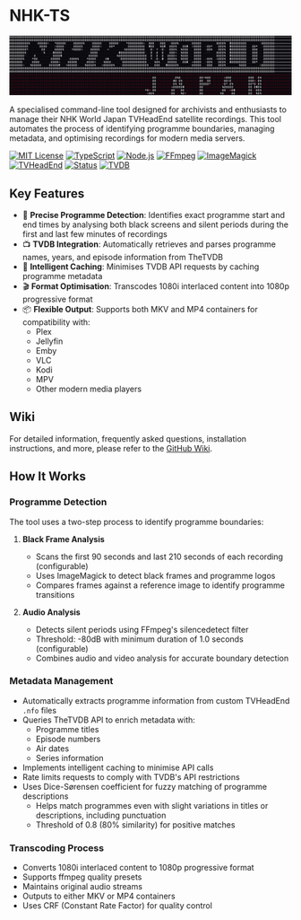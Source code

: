 # NHK-TS

![NHK-TS ASCII Art](_img/ascii-art.png)

A specialised command-line tool designed for archivists and enthusiasts to manage their NHK World Japan TVHeadEnd satellite recordings. This tool automates the process of identifying programme boundaries, managing metadata, and optimising recordings for modern media servers.

[![MIT License](https://img.shields.io/badge/License-MIT-green.svg)](https://choosealicense.com/licenses/mit/)
[![TypeScript](https://img.shields.io/badge/TypeScript-5.8-blue.svg)](https://www.typescriptlang.org/)
[![Node.js](https://img.shields.io/badge/Node.js-22.0+-green.svg)](https://nodejs.org/)
[![FFmpeg](https://img.shields.io/badge/FFmpeg-Required-orange.svg)](https://ffmpeg.org/)
[![ImageMagick](https://img.shields.io/badge/ImageMagick-Required-orange.svg)](https://imagemagick.org/)
[![TVHeadEnd](https://img.shields.io/badge/TVHeadEnd-Compatible-blue.svg)](https://tvheadend.org/)
[![Status](https://img.shields.io/badge/Status-Alpha-red.svg)](https://github.com/UpperCenter/nhk-ts)
[![TVDB](https://img.shields.io/badge/TVDB-API%20Required-yellow.svg)](https://thetvdb.com/)

## Key Features

- 🎯 **Precise Programme Detection**: Identifies exact programme start and end times by analysing both black screens and silent periods during the first and last few minutes of recordings
- 📺 **TVDB Integration**: Automatically retrieves and parses programme names, years, and episode information from TheTVDB
- 💾 **Intelligent Caching**: Minimises TVDB API requests by caching programme metadata
- 🎬 **Format Optimisation**: Transcodes 1080i interlaced content into 1080p progressive format
- 📦 **Flexible Output**: Supports both MKV and MP4 containers for compatibility with:
  - Plex
  - Jellyfin
  - Emby
  - VLC
  - Kodi
  - MPV
  - Other modern media players

## Wiki

For detailed information, frequently asked questions, installation instructions, and more, please refer to the [GitHub Wiki](https://github.com/UpperCenter/nhk-ts/wiki).

## How It Works

### Programme Detection
The tool uses a two-step process to identify programme boundaries:

1. **Black Frame Analysis**
   - Scans the first 90 seconds and last 210 seconds of each recording (configurable)
   - Uses ImageMagick to detect black frames and programme logos
   - Compares frames against a reference image to identify programme transitions

2. **Audio Analysis**
   - Detects silent periods using FFmpeg's silencedetect filter
   - Threshold: -80dB with minimum duration of 1.0 seconds (configurable)
   - Combines audio and video analysis for accurate boundary detection

### Metadata Management
- Automatically extracts programme information from custom TVHeadEnd `.nfo` files
- Queries TheTVDB API to enrich metadata with:
  - Programme titles
  - Episode numbers
  - Air dates
  - Series information
- Implements intelligent caching to minimise API calls
- Rate limits requests to comply with TVDB's API restrictions
- Uses Dice-Sørensen coefficient for fuzzy matching of programme descriptions
  - Helps match programmes even with slight variations in titles or descriptions, including punctuation
  - Threshold of 0.8 (80% similarity) for positive matches


### Transcoding Process
- Converts 1080i interlaced content to 1080p progressive format
- Supports ffmpeg quality presets
- Maintains original audio streams
- Outputs to either MKV or MP4 containers
- Uses CRF (Constant Rate Factor) for quality control